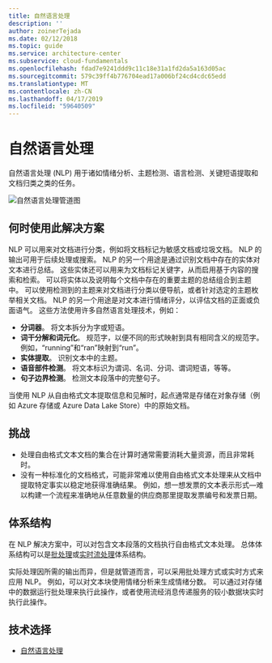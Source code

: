 ```yaml
---
title: 自然语言处理
description: ''
author: zoinerTejada
ms.date: 02/12/2018
ms.topic: guide
ms.service: architecture-center
ms.subservice: cloud-fundamentals
ms.openlocfilehash: fdad7e9241ddd9c11c18e31a1fd2da5a163d05ac
ms.sourcegitcommit: 579c39ff4b776704ead17a006bf24cd4cdc65edd
ms.translationtype: MT
ms.contentlocale: zh-CN
ms.lasthandoff: 04/17/2019
ms.locfileid: "59640509"
---
```

# <a name="natural-language-processing"></a>自然语言处理

自然语言处理 (NLP) 用于诸如情绪分析、主题检测、语言检测、关键短语提取和文档归类之类的任务。

![自然语言处理管道图](./images/nlp-pipeline.png)

## <a name="when-to-use-this-solution"></a>何时使用此解决方案

NLP 可以用来对文档进行分类，例如将文档标记为敏感文档或垃圾文档。 NLP 的输出可用于后续处理或搜索。 NLP 的另一个用途是通过识别文档中存在的实体对文本进行总结。 这些实体还可以用来为文档标记关键字，从而启用基于内容的搜索和检索。 可以将实体以及说明每个文档中存在的重要主题的总结组合到主题中。 可以使用检测到的主题来对文档进行分类以便导航，或者针对选定的主题枚举相关文档。 NLP 的另一个用途是对文本进行情绪评分，以评估文档的正面或负面语气。 这些方法使用许多自然语言处理技术，例如：

- **分词器**。 将文本拆分为字或短语。
- **词干分解和词元化**。 规范字，以便不同的形式映射到具有相同含义的规范字。 例如，“running”和“ran”映射到“run”。
- **实体提取**。 识别文本中的主题。
- **语音部件检测**。 将文本标识为谓词、名词、分词、谓词短语，等等。
- **句子边界检测**。 检测文本段落中的完整句子。

当使用 NLP 从自由格式文本提取信息和见解时，起点通常是存储在对象存储（例如 Azure 存储或 Azure Data Lake Store）中的原始文档。

## <a name="challenges"></a>挑战

- 处理自由格式文本文档的集合在计算时通常需要消耗大量资源，而且非常耗时。
- 没有一种标准化的文档格式，可能非常难以使用自由格式文本处理来从文档中提取特定事实以稳定地获得准确结果。 例如，想一想发票的文本表示形式&mdash;难以构建一个流程来准确地从任意数量的供应商那里提取发票编号和发票日期。

## <a name="architecture"></a>体系结构

在 NLP 解决方案中，可以对包含文本段落的文档执行自由格式文本处理。 总体体系结构可以是[批处理](../big-data/batch-processing.md)或[实时流处理](../big-data/real-time-processing.md)体系结构。

实际处理因所需的输出而异，但是就管道而言，可以采用批处理方式或实时方式来应用 NLP。 例如，可以对文本块使用情绪分析来生成情绪分数。 可以通过对存储中的数据运行批处理来执行此操作，或者使用流经消息传递服务的较小数据块实时执行此操作。

## <a name="technology-choices"></a>技术选择

- [自然语言处理](../technology-choices/natural-language-processing.md)
